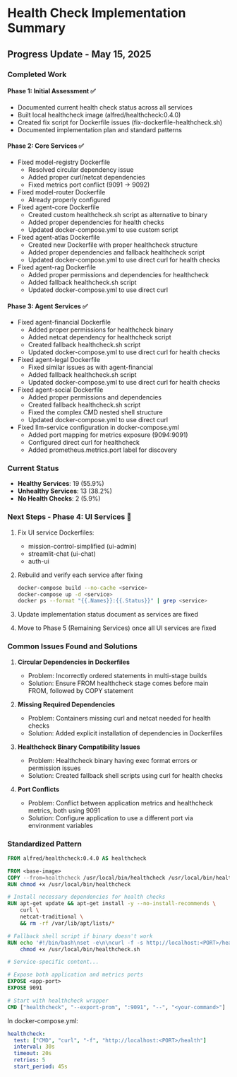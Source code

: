 # Health Check Implementation Summary

## Progress Update - May 15, 2025

### Completed Work

#### Phase 1: Initial Assessment ✅
- Documented current health check status across all services
- Built local healthcheck image (alfred/healthcheck:0.4.0)
- Created fix script for Dockerfile issues (fix-dockerfile-healthcheck.sh)
- Documented implementation plan and standard patterns

#### Phase 2: Core Services ✅
- Fixed model-registry Dockerfile
  - Resolved circular dependency issue
  - Added proper curl/netcat dependencies
  - Fixed metrics port conflict (9091 → 9092)
- Fixed model-router Dockerfile
  - Already properly configured
- Fixed agent-core Dockerfile
  - Created custom healthcheck.sh script as alternative to binary
  - Added proper dependencies for health checks
  - Updated docker-compose.yml to use custom script
- Fixed agent-atlas Dockerfile
  - Created new Dockerfile with proper healthcheck structure
  - Added proper dependencies and fallback healthcheck script
  - Updated docker-compose.yml to use direct curl for health checks
- Fixed agent-rag Dockerfile
  - Added proper permissions and dependencies for healthcheck
  - Added fallback healthcheck.sh script
  - Updated docker-compose.yml to use direct curl

#### Phase 3: Agent Services ✅
- Fixed agent-financial Dockerfile
  - Added proper permissions for healthcheck binary
  - Added netcat dependency for healthcheck script
  - Created fallback healthcheck.sh script
  - Updated docker-compose.yml to use direct curl for health checks
- Fixed agent-legal Dockerfile
  - Fixed similar issues as with agent-financial
  - Added fallback healthcheck.sh script
  - Updated docker-compose.yml to use direct curl for health checks
- Fixed agent-social Dockerfile
  - Added proper permissions and dependencies
  - Created fallback healthcheck.sh script
  - Fixed the complex CMD nested shell structure 
  - Updated docker-compose.yml to use direct curl
- Fixed llm-service configuration in docker-compose.yml
  - Added port mapping for metrics exposure (9094:9091)
  - Configured direct curl for healthcheck
  - Added prometheus.metrics.port label for discovery

### Current Status
- **Healthy Services**: 19 (55.9%)
- **Unhealthy Services**: 13 (38.2%)
- **No Health Checks**: 2 (5.9%)

### Next Steps - Phase 4: UI Services 🔄

1. Fix UI service Dockerfiles:
   - mission-control-simplified (ui-admin)
   - streamlit-chat (ui-chat)
   - auth-ui

2. Rebuild and verify each service after fixing
   ```bash
   docker-compose build --no-cache <service>
   docker-compose up -d <service>
   docker ps --format "{{.Names}}:{{.Status}}" | grep <service>
   ```

3. Update implementation status document as services are fixed

4. Move to Phase 5 (Remaining Services) once all UI services are fixed

### Common Issues Found and Solutions

1. **Circular Dependencies in Dockerfiles**
   - Problem: Incorrectly ordered statements in multi-stage builds
   - Solution: Ensure FROM healthcheck stage comes before main FROM, followed by COPY statement

2. **Missing Required Dependencies**
   - Problem: Containers missing curl and netcat needed for health checks
   - Solution: Added explicit installation of dependencies in Dockerfiles

3. **Healthcheck Binary Compatibility Issues**
   - Problem: Healthcheck binary having exec format errors or permission issues
   - Solution: Created fallback shell scripts using curl for health checks

4. **Port Conflicts**
   - Problem: Conflict between application metrics and healthcheck metrics, both using 9091
   - Solution: Configure application to use a different port via environment variables

### Standardized Pattern

```dockerfile
FROM alfred/healthcheck:0.4.0 AS healthcheck

FROM <base-image>
COPY --from=healthcheck /usr/local/bin/healthcheck /usr/local/bin/healthcheck
RUN chmod +x /usr/local/bin/healthcheck

# Install necessary dependencies for health checks
RUN apt-get update && apt-get install -y --no-install-recommends \
    curl \
    netcat-traditional \
    && rm -rf /var/lib/apt/lists/*

# Fallback shell script if binary doesn't work
RUN echo '#!/bin/bash\nset -e\n\ncurl -f -s http://localhost:<PORT>/health > /dev/null || exit 1\nexit 0' > /usr/local/bin/healthcheck.sh && \
    chmod +x /usr/local/bin/healthcheck.sh

# Service-specific content...

# Expose both application and metrics ports
EXPOSE <app-port>
EXPOSE 9091

# Start with healthcheck wrapper
CMD ["healthcheck", "--export-prom", ":9091", "--", "<your-command>"]
```

In docker-compose.yml:
```yaml
healthcheck:
  test: ["CMD", "curl", "-f", "http://localhost:<PORT>/health"]
  interval: 30s
  timeout: 20s
  retries: 5
  start_period: 45s
```